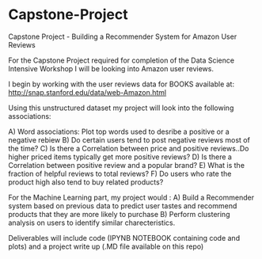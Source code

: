 # Capstone-Project
Capstone Project - Building a Recommender System for Amazon User Reviews

For the Capstone Project required for completion of the Data Science Intensive Workshop I will be looking into Amazon user reviews. 

I begin by working with the user reviews data for BOOKS available at: http://snap.stanford.edu/data/web-Amazon.html

Using this unstructured dataset my project will look into the following associations:

A) Word associations: Plot top words used to desribe a positive or a negative rebiew
B) Do certain users tend to post negative reviews most of the time?
C) Is there a Correlation between price and positive reviews..Do higher priced items typically get more positive reviews?
D) Is there a Correlation between positive review and a popular brand?
E) What is the fraction of helpful reviews to total reviews?
F) Do users who rate the product high also tend to buy related products?

For the Machine Learning part, my project would :
A) Build a Recommender system based on previous data to predict user tastes and recommend products that they are more likely to purchase
B) Perform clustering analysis on users to identify similar charecteristics. 

Deliverables will include code (IPYNB NOTEBOOK containing code and plots) and a project write up (.MD file available on this repo) 